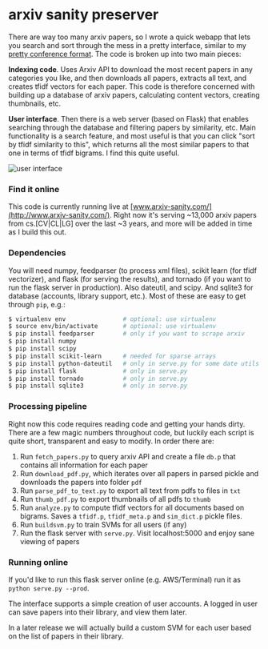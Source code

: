 
# arxiv sanity preserver

There are way too many arxiv papers, so I wrote a quick webapp that lets you search and sort through the mess in a pretty interface, similar to my [pretty conference format](http://cs.stanford.edu/people/karpathy/nips2014/). The code is broken up into two main pieces:

**Indexing code**. Uses Arxiv API to download the most recent papers in any categories you like, and then downloads all papers, extracts all text, and creates tfidf vectors for each paper. This code is therefore concerned with building up a database of arxiv papers, calculating content vectors, creating thumbnails, etc.

**User interface**. Then there is a web server (based on Flask) that enables searching through the database and filtering papers by similarity, etc. Main functionality is a search feature, and most useful is that you can click "sort by tfidf similarity to this", which returns all the most similar papers to that one in terms of tfidf bigrams. I find this quite useful.

![user interface](https://raw.github.com/karpathy/arxiv-sanity-preserver/master/ui.jpeg)

### Find it online

This code is currently running live at [www.arxiv-sanity.com/](http://www.arxiv-sanity.com/). Right now it's serving ~13,000 arxiv papers from cs.[CV|CL|LG] over the last ~3 years, and more will be added in time as I build this out.

### Dependencies
You will need numpy, feedparser (to process xml files), scikit learn (for tfidf vectorizer), and flask (for serving the results), and tornado (if you want to run the flask server in production). Also dateutil, and scipy. And sqlite3 for database (accounts, library support, etc.). Most of these are easy to get through `pip`, e.g.:

```bash
$ virtualenv env                # optional: use virtualenv
$ source env/bin/activate       # optional: use virtualenv
$ pip install feedparser        # only if you want to scrape arxiv
$ pip install numpy             
$ pip install scipy             
$ pip install scikit-learn      # needed for sparse arrays
$ pip install python-dateutil   # only in serve.py for some date utils
$ pip install flask             # only in serve.py
$ pip install tornado           # only in serve.py
$ pip install sqlite3           # only in serve.py
```

### Processing pipeline

Right now this code requires reading code and getting your hands dirty. There are a few magic numbers throughout code, but luckily each script is quite short, transparent and easy to modify. In order there are:

1. Run `fetch_papers.py` to query arxiv API and create a file `db.p` that contains all information for each paper
2. Run `download_pdf.py`, which iterates over all papers in parsed pickle and downloads the papers into folder `pdf`
3. Run `parse_pdf_to_text.py` to export all text from pdfs to files in `txt`
4. Run `thumb_pdf.py` to export thumbnails of all pdfs to `thumb`
5. Run `analyze.py` to compute tfidf vectors for all documents based on bigrams. Saves a `tfidf.p`, `tfidf_meta.p` and `sim_dict.p` pickle files.
6. Run `buildsvm.py` to train SVMs for all users (if any)
6. Run the flask server with `serve.py`. Visit localhost:5000 and enjoy sane viewing of papers

### Running online

If you'd like to run this flask server online (e.g. AWS/Terminal) run it as `python serve.py --prod`.

The interface supports a simple creation of user accounts. A logged in user can save papers into their library, and view them later. 

In a later release we will actually build a custom SVM for each user based on the list of papers in their library.
